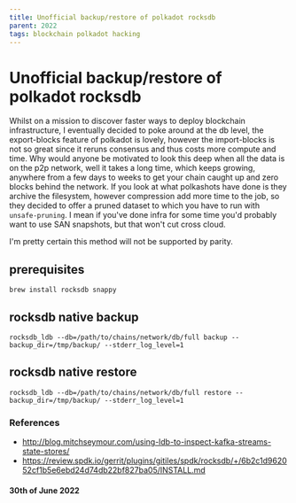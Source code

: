```yaml
---
title: Unofficial backup/restore of polkadot rocksdb
parent: 2022
tags: blockchain polkadot hacking
---
```

# Unofficial backup/restore of polkadot rocksdb

Whilst on a mission to discover faster ways to deploy blockchain infrastructure, I eventually decided to poke around at the db level, the export-blocks feature of polkadot is lovely, however the import-blocks is not so great since it reruns consensus and thus costs more compute and time. 
Why would anyone be motivated to look this deep when all the data is on the p2p network, well it takes a long time, which keeps growing, anywhere from a few days to weeks to get your chain caught up and zero blocks behind the network.
If you look at what polkashots have done is they archive the filesystem, however compression add more time to the job, so they decided to offer a pruned dataset to which you have to run with `unsafe-pruning`. 
I mean if you've done infra for some time you'd probably want to use SAN snapshots, but that won't cut cross cloud.

I'm pretty certain this method will not be supported by parity.


## prerequisites 

`brew install rocksdb snappy`


## rocksdb native backup

`rocksdb_ldb --db=/path/to/chains/network/db/full backup --backup_dir=/tmp/backup/ --stderr_log_level=1`

## rocksdb native restore

`rocksdb_ldb --db=/path/to/chains/network/db/full restore --backup_dir=/tmp/backup/ --stderr_log_level=1`

### References

- http://blog.mitchseymour.com/using-ldb-to-inspect-kafka-streams-state-stores/
- https://review.spdk.io/gerrit/plugins/gitiles/spdk/rocksdb/+/6b2c1d962052cf1b5e6ebd24d74db22bf827ba05/INSTALL.md

#### 30th of June 2022

